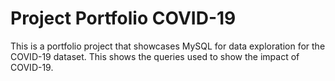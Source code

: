 # Project Portfolio COVID-19
This is a portfolio project that showcases MySQL for data exploration for the COVID-19 dataset. This shows the queries used to show the impact of COVID-19.
